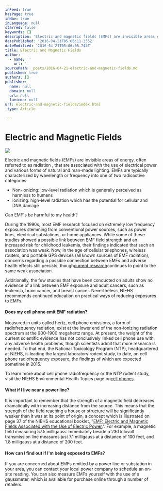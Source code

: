 ```yaml
---
inFeed: true
hasPage: true
inNav: true
inLanguage: null
starred: false
keywords: []
description: 'Electric and magnetic fields (EMFs) are invisible areas of energy, often referred to as radiation , that are associated with the use of electrical power and various forms of natural and man-made lighting. EMFs are typically characterized by wavelength or frequency into one of two radioactive categories:'
datePublished: '2016-04-21T05:06:11.235Z'
dateModified: '2016-04-21T05:06:05.744Z'
title: Electric and Magnetic Fields
author:
  - name: ''
    url: ''
sourcePath: _posts/2016-04-21-electric-and-magnetic-fields.md
published: true
authors: []
publisher:
  name: null
  domain: null
  url: null
  favicon: null
url: electric-and-magnetic-fields/index.html
_type: Article

---
```

# Electric and Magnetic Fields
![](https://the-grid-user-content.s3-us-west-2.amazonaws.com/82ca6fa2-55a8-4955-8e8b-fd7865d53f4b.jpg)

Electric and magnetic fields (EMFs) are invisible areas of energy, often referred to as radiation , that are associated with the use of electrical power and various forms of natural and man-made lighting. EMFs are typically characterized by wavelength or frequency into one of two radioactive categories:

* Non-ionizing: low-level radiation which is generally perceived as harmless to humans
* Ionizing: high-level radiation which has the potential for cellular and DNA damage

Can EMF's be harmful to my health?

During the 1990s, most EMF research focused on extremely low frequency exposures stemming from conventional power sources, such as power lines, electrical substations, or home appliances. While some of these studies showed a possible link between EMF field strength and an increased risk for childhood leukemia, their findings indicated that such an association was weak. Now, in the age of cellular telephones, wireless routers, and portable GPS devices (all known sources of EMF radiation), concerns regarding a possible connection between EMFs and adverse health effects still persists, though[current research][0]continues to point to the same weak association.

Additionally, the few studies that have been conducted on adults show no evidence of a link between EMF exposure and adult cancers, such as leukemia, brain cancer, and breast cancer. Nevertheless, NIEHS recommends continued education on practical ways of reducing exposures to EMFs.

#### Does my cell phone emit EMF radiation?

Measured in units called hertz, cell phone emissions, a form of radiofrequency radiation, exist at the lower end of the non-ionizing radiation spectrum at the 900-1900 megahertz range. At present, the weight of the current scientific evidence has not conclusively linked cell phone use with any adverse health problems, though scientists admit that more research is needed. To that end, the National Toxicology Program (NTP), headquartered at NIEHS, is leading the largest laboratory rodent study, to date, on cell phone radiofrequency exposure, the findings of which are expected sometime in 2015\.

To learn more about cell phone radiofrequency or the NTP rodent study, visit the NIEHS Environmental Health Topics page on[cell phones][1].

#### What if I live near a power line?

It is important to remember that the strength of a magnetic field decreases dramatically with increasing distance from the source. This means that the strength of the field reaching a house or structure will be significantly weaker than it was at its point of origin, a concept which is illustrated on page 37 of the NIEHS educational booklet, "[EMF: Electric and Magnetic Fields Associated with the Use of Electric Power.][2]". For example, a magnetic field measuring 57.5 milligauss immediately beside a 230 kilovolt transmission line measures just 7.1 milligauss at a distance of 100 feet, and 1.8 milligauss at a distance of 200 feet.

#### How can I find out if I'm being exposed to EMFs?

If you are concerned about EMFs emitted by a power line or substation in your area, you can contact your local power company to schedule an on-site reading. You can also measure EMFs yourself with the use of a gaussmeter, which is available for purchase online through a number of retailers.

[0]: http://www.ncbi.nlm.nih.gov/pubmed/20877339
[1]: http://www.niehs.nih.gov/health/topics/agents/cellphones/index.cfm
[2]: http://www.niehs.nih.gov/health/materials/electric_and_magnetic_fields_associated_with_the_use_of_electric_power_questions_and_answers_english_508.pdf